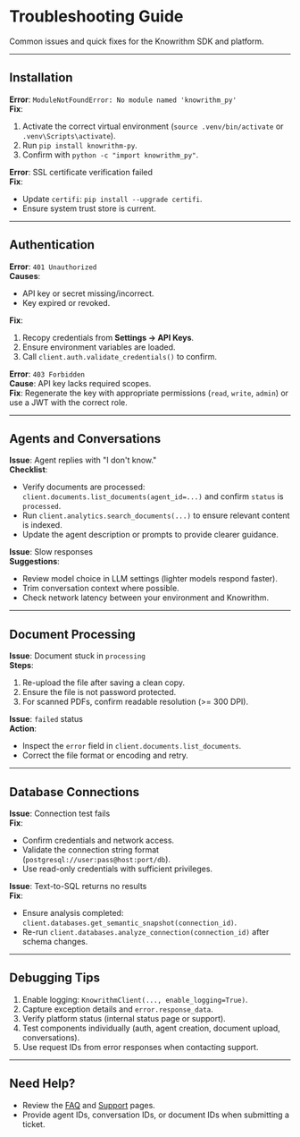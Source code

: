 ﻿# Troubleshooting Guide

Common issues and quick fixes for the Knowrithm SDK and platform.

---

## Installation

**Error**: `ModuleNotFoundError: No module named 'knowrithm_py'`  
**Fix**:
1. Activate the correct virtual environment (`source .venv/bin/activate` or `.venv\Scripts\activate`).
2. Run `pip install knowrithm-py`.
3. Confirm with `python -c "import knowrithm_py"`.

**Error**: SSL certificate verification failed  
**Fix**:
- Update `certifi`: `pip install --upgrade certifi`.
- Ensure system trust store is current.

---

## Authentication

**Error**: `401 Unauthorized`  
**Causes**:
- API key or secret missing/incorrect.
- Key expired or revoked.

**Fix**:
1. Recopy credentials from **Settings -> API Keys**.
2. Ensure environment variables are loaded.
3. Call `client.auth.validate_credentials()` to confirm.

**Error**: `403 Forbidden`  
**Cause**: API key lacks required scopes.  
**Fix**: Regenerate the key with appropriate permissions (`read`, `write`, `admin`) or use a JWT with the correct role.

---

## Agents and Conversations

**Issue**: Agent replies with "I don't know."  
**Checklist**:
- Verify documents are processed: `client.documents.list_documents(agent_id=...)` and confirm `status` is `processed`.
- Run `client.analytics.search_documents(...)` to ensure relevant content is indexed.
- Update the agent description or prompts to provide clearer guidance.

**Issue**: Slow responses  
**Suggestions**:
- Review model choice in LLM settings (lighter models respond faster).
- Trim conversation context where possible.
- Check network latency between your environment and Knowrithm.

---

## Document Processing

**Issue**: Document stuck in `processing`  
**Steps**:
1. Re-upload the file after saving a clean copy.
2. Ensure the file is not password protected.
3. For scanned PDFs, confirm readable resolution (>= 300 DPI).

**Issue**: `failed` status  
**Action**:
- Inspect the `error` field in `client.documents.list_documents`.
- Correct the file format or encoding and retry.

---

## Database Connections

**Issue**: Connection test fails  
**Fix**:
- Confirm credentials and network access.
- Validate the connection string format (`postgresql://user:pass@host:port/db`).
- Use read-only credentials with sufficient privileges.

**Issue**: Text-to-SQL returns no results  
**Fix**:
- Ensure analysis completed: `client.databases.get_semantic_snapshot(connection_id)`.
- Re-run `client.databases.analyze_connection(connection_id)` after schema changes.

---

## Debugging Tips

1. Enable logging: `KnowrithmClient(..., enable_logging=True)`.
2. Capture exception details and `error.response_data`.
3. Verify platform status (internal status page or support).
4. Test components individually (auth, agent creation, document upload, conversations).
5. Use request IDs from error responses when contacting support.

---

## Need Help?

- Review the [FAQ](faq.md) and [Support](support.md) pages.
- Provide agent IDs, conversation IDs, or document IDs when submitting a ticket.






